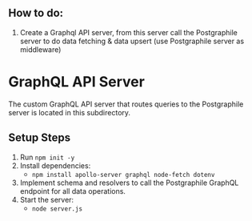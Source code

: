 ## How to do:
1. Create a Graphql API server, from this server call the Postgraphile server to do data fetching & data upsert (use Postgraphile server as middleware) 

# GraphQL API Server
The custom GraphQL API server that routes queries to the Postgraphile server is located in this subdirectory.

## Setup Steps

1. Run `npm init -y`
2. Install dependencies:
   - `npm install apollo-server graphql node-fetch dotenv`
3. Implement schema and resolvers to call the Postgraphile GraphQL endpoint for all data operations.
4. Start the server:
   - `node server.js`

